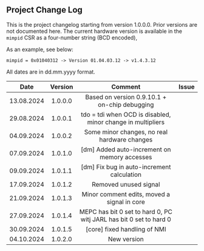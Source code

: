 ## Project Change Log

This is the project changelog starting from version 1.0.0.0.
Prior versions are not documented here.
The current hardware version is available in the `mimpid` CSR as a four-number string (BCD encoded),

As an example, see below:

```
mimpid = 0x01040312 -> Version 01.04.03.12 -> v1.4.3.12
```

All dates are in dd.mm.yyyy format.

| Date       | Version  | Comment | Issue |
|:----------:|:--------:|:-------:|:-----:|
| 13.08.2024 | 1.0.0.0  | Based on version 0.9.10.1 + on-chip debugging | |
| 29.08.2024 | 1.0.0.1  | tdo = tdi when OCD is disabled, minor change in multipliers | |
| 04.09.2024 | 1.0.0.2  | Some minor changes, no real hardware changes | |
| 07.09.2024 | 1.0.1.0  | [dm] Added auto-increment on memory accesses | |
| 09.09.2024 | 1.0.1.1  | [dm] Fix bug in auto-increment calculation | |
| 17.09.2024 | 1.0.1.2  | Removed unused signal | |
| 21.09.2024 | 1.0.1.3  | Minor comment edits, moved a signal in core | |
| 27.09.2024 | 1.0.1.4  | MEPC has bit 0 set to hard 0, PC witj JARL has bit 0 set to hard 0 | |
| 30.09.2024 | 1.0.1.5  | [core] fixed handling of NMI | |
| 04.10.2024 | 1.0.2.0  | New version |


